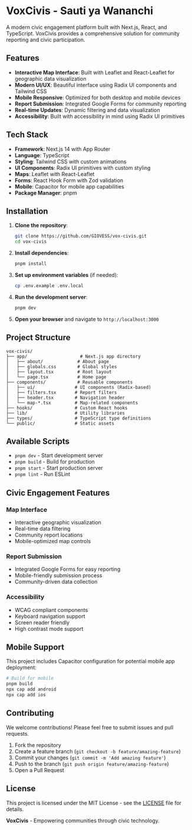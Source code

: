 # VoxCivis - Sauti ya Wananchi

A modern civic engagement platform built with Next.js, React, and TypeScript. VoxCivis provides a comprehensive solution for community reporting and civic participation.

##  Features

- **Interactive Map Interface**: Built with Leaflet and React-Leaflet for geographic data visualization
- **Modern UI/UX**: Beautiful interface using Radix UI components and Tailwind CSS
- **Mobile Responsive**: Optimized for both desktop and mobile devices
- **Report Submission**: Integrated Google Forms for community reporting
- **Real-time Updates**: Dynamic filtering and data visualization
- **Accessibility**: Built with accessibility in mind using Radix UI primitives

##  Tech Stack

- **Framework**: Next.js 14 with App Router
- **Language**: TypeScript
- **Styling**: Tailwind CSS with custom animations
- **UI Components**: Radix UI primitives with custom styling
- **Maps**: Leaflet with React-Leaflet
- **Forms**: React Hook Form with Zod validation
- **Mobile**: Capacitor for mobile app capabilities
- **Package Manager**: pnpm

##  Installation

1. **Clone the repository**:
   ```bash
   git clone https://github.com/GIOVESS/vox-civis.git
   cd vox-civis
   ```

2. **Install dependencies**:
   ```bash
   pnpm install
   ```

3. **Set up environment variables** (if needed):
   ```bash
   cp .env.example .env.local
   ```

4. **Run the development server**:
   ```bash
   pnpm dev
   ```

5. **Open your browser** and navigate to `http://localhost:3000`

##  Project Structure

```
vox-civis/
├── app/                    # Next.js app directory
│   ├── about/             # About page
│   ├── globals.css        # Global styles
│   ├── layout.tsx         # Root layout
│   └── page.tsx           # Home page
├── components/            # Reusable components
│   ├── ui/               # UI components (Radix-based)
│   ├── filters.tsx       # Report filters
│   ├── header.tsx        # Navigation header
│   └── map-*.tsx         # Map-related components
├── hooks/                # Custom React hooks
├── lib/                  # Utility libraries
├── types/                # TypeScript type definitions
└── public/               # Static assets
```

##  Available Scripts

- `pnpm dev` - Start development server
- `pnpm build` - Build for production
- `pnpm start` - Start production server
- `pnpm lint` - Run ESLint

##  Civic Engagement Features

### Map Interface
- Interactive geographic visualization
- Real-time data filtering
- Community report locations
- Mobile-optimized map controls

### Report Submission
- Integrated Google Forms for easy reporting
- Mobile-friendly submission process
- Community-driven data collection

### Accessibility
- WCAG compliant components
- Keyboard navigation support
- Screen reader friendly
- High contrast mode support

##  Mobile Support

This project includes Capacitor configuration for potential mobile app deployment:

```bash
# Build for mobile
pnpm build
npx cap add android
npx cap add ios
```

##  Contributing

We welcome contributions! Please feel free to submit issues and pull requests.

1. Fork the repository
2. Create a feature branch (`git checkout -b feature/amazing-feature`)
3. Commit your changes (`git commit -m 'Add amazing feature'`)
4. Push to the branch (`git push origin feature/amazing-feature`)
5. Open a Pull Request

##  License

This project is licensed under the MIT License - see the [LICENSE](LICENSE) file for details.


**VoxCivis** - Empowering communities through civic technology. 
